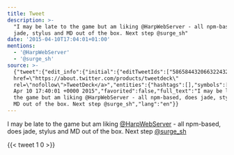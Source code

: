```yaml
---
title: Tweet
description: >-
  "I may be late to the game but am liking @HarpWebServer - all npm-based, does
  jade, stylus and MD out of the box. Next step @surge_sh"
date: '2015-04-10T17:04:01+01:00'
mentions:
  - '@HarpWebServer'
  - '@surge_sh'
source: >-
  {"tweet":{"edit_info":{"initial":{"editTweetIds":["586584432066322432"],"editableUntil":"2015-04-10T18:40:01.473Z","editsRemaining":"5","isEditEligible":true}},"retweeted":false,"source":"<a
  href=\"https://about.twitter.com/products/tweetdeck\"
  rel=\"nofollow\">TweetDeck</a>","entities":{"hashtags":[],"symbols":[],"user_mentions":[{"name":"Harp","screen_name":"HarpWebServer","indices":["40","54"],"id_str":"1896851754","id":"1896851754"},{"name":"Surge","screen_name":"surge_sh","indices":["123","132"],"id_str":"2306964319","id":"2306964319"}],"urls":[]},"display_text_range":["0","132"],"favorite_count":"1","id_str":"586584432066322432","truncated":false,"retweet_count":"0","id":"586584432066322432","created_at":"Fri
  Apr 10 17:40:01 +0000 2015","favorited":false,"full_text":"I may be late to
  the game but am liking @HarpWebServer - all npm-based, does jade, stylus and
  MD out of the box. Next step @surge_sh","lang":"en"}}
---
```

I may be late to the game but am liking [@HarpWebServer](https://twitter.com/@HarpWebServer) - all npm-based, does jade, stylus and MD out of the box. Next step [@surge_sh](https://twitter.com/@surge_sh)
    
{{< tweet 1 0 >}}
    
